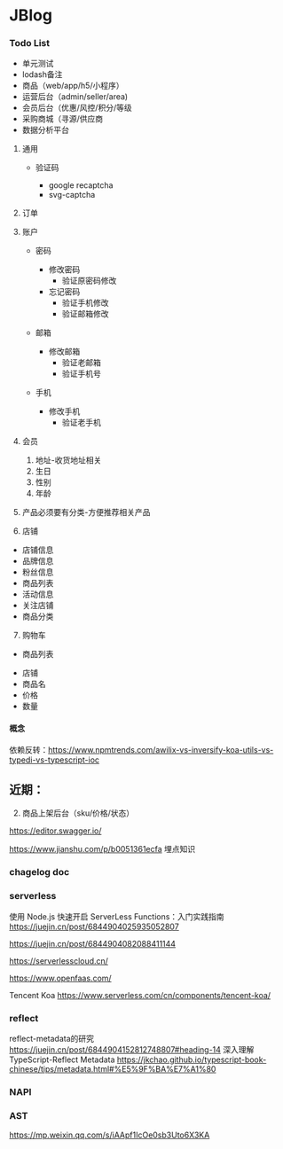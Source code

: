 # JBlog

### Todo List

* 单元测试
* lodash备注
* 商品（web/app/h5/小程序）
* 运营后台（admin/seller/area)
* 会员后台（优惠/风控/积分/等级
* 采购商城（寻源/供应商
* 数据分析平台

1. 通用

   - 验证码

     - google recaptcha
     - svg-captcha

2. 订单
3. 账户

   - 密码

     - 修改密码
       - 验证原密码修改
     - 忘记密码
       - 验证手机修改
       - 验证邮箱修改

   - 邮箱

     - 修改邮箱
       - 验证老邮箱
       - 验证手机号

   - 手机

     - 修改手机
       - 验证老手机

4. 会员

   1. 地址-收货地址相关
   2. 生日
   3. 性别
   4. 年龄

5. 产品必须要有分类-方便推荐相关产品
6. 店铺

 - 店铺信息
 - 品牌信息
 - 粉丝信息
 - 商品列表
 - 活动信息
 - 关注店铺
 - 商品分类

7. 购物车

 - 商品列表

  + 店铺
  + 商品名
  + 价格
  + 数量

#### 概念

依赖反转：https://www.npmtrends.com/awilix-vs-inversify-koa-utils-vs-typedi-vs-typescript-ioc

## 近期：

2. 商品上架后台（sku/价格/状态）

https://editor.swagger.io/

https://www.jianshu.com/p/b0051361ecfa 埋点知识

### chagelog doc

### serverless

使用 Node.js 快速开启 ServerLess Functions：入门实践指南
https://juejin.cn/post/6844904025935052807

https://juejin.cn/post/6844904082088411144

https://serverlesscloud.cn/

https://www.openfaas.com/

Tencent Koa
https://www.serverless.com/cn/components/tencent-koa/

### reflect

reflect-metadata的研究 https://juejin.cn/post/6844904152812748807#heading-14
深入理解 TypeScript-Reflect Metadata  https://jkchao.github.io/typescript-book-chinese/tips/metadata.html#%E5%9F%BA%E7%A1%80

### NAPI

### AST

https://mp.weixin.qq.com/s/iAApf1IcOe0sb3Uto6X3KA

